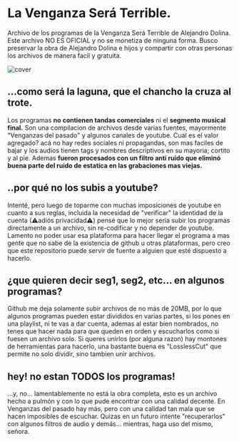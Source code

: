 # La Venganza Será Terrible.
Archivo de los programas de la Venganza Será Terrible de Alejandro Dolina. 
Este archivo NO ES OFICIAL y no se monetiza de ninguna forma.
Busco preservar la obra de Alejandro Dolina e hijos y compartir con otras personas los archivos de manera facil y gratuita.


![cover](https://user-images.githubusercontent.com/129971008/230121694-4c171696-2b0a-457e-b1ed-b0083489d38f.jpg)





## ...como será la laguna, que el chancho la cruza al trote.
Los programas __no contienen tandas comerciales__ ni el __segmento musical final.__ 
Son una compilacion de archivos desde varias fuentes, mayormente "Venganzas del pasado" y algunos canales de youtube. 
Cual es el valor agregado? acá no hay redes sociales ni propagandas, son mas faciles de bajar y los audios tienen tags y nombres descriptivos en su mayoria; cortito y al pie. Ademas __fueron procesados con un filtro anti ruido que eliminó buena parte del ruido de estatica en las grabaciones mas viejas.__

## ..por qué no los subis a youtube?
Intenté, pero luego de toparme con muchas imposiciones de youtube en cuanto a sus reglas, incluida la necesidad de "verificar" la identidad de la cuenta (⚠adiós privacidad⚠) pensé que lo mejor seria subir los programas directamente a un archivo, sin re-codificar y no depender de youtube. Lamento no poder usar esa plataforma para hacer llegar el programa a mas gente que no sabe de la existencia de github u otras plataformas, pero creo que este repositorio puede servir de fuente a alguien que esté dispuesto a hacerlo.

## ¿que quieren decir seg1, seg2, etc... en algunos programas?
Github me deja solamente subir archivos de no más de 20MB, por lo que algunos programas pueden estar divididos en varias partes, si los pones en una playlist, ni te vas a dar cuenta, ademas al estar bien nombrados, no tenes que hacer nada para que queden en orden y escucharlos como si fuesen un archivo solo. Si queres unirlos (por alguna razon) hay montones de herramientas para hacerlo, una bastante buena es "LosslessCut" que permite no solo dividir, sino tambien unir archivos.

## hey! no estan TODOS los programas!
...y, no... lamentablemente no está la obra completa, esto es un archivo hecho a pulmón y con lo que pude encontrar con una calidad decente. En Venganzas del pasado hay más, pero con una calidad tan mala que se hacen imposibles de escuchar. Quizas en un futuro intente "recuperarlos" con algunos filtros de audio y demás... mientras, haga uso del mismo, señora.
